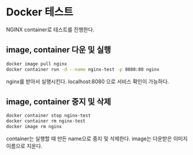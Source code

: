 # Docker 테스트 

NGINX container로 테스트를 진행한다. 
## image, container 다운 및 실행
```bash
docker image pull nginx
docker container run -d --name nginx-test -p 8080:80 nginx
```
nginx를 받아서 실행시킨다. localhost:8080 으로 서비스 확인이 가능하다.

## image, container 중지 및 삭제 
```bash
docker container stop nginx-test
docker container rm nginx-test
docker image rm nginx
```
container는 실행할 때 만든 name으로 중지 및 삭제한다. 
image는 다운받은 이미지 이름으로 지운다. 